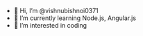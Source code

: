 - 👋 Hi, I’m @vishnubishnoi0371
- 🌱 I’m currently learning Node.js, Angular.js
- 👀 I’m interested in coding 
